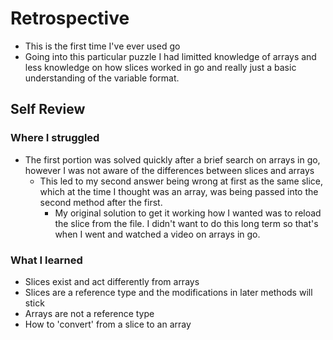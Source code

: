 # Retrospective

- This is the first time I've ever used go
- Going into this particular puzzle I had limitted knowledge of arrays and less knowledge on how slices worked in go and really just a basic understanding of the variable format.


## Self Review

### Where I struggled

- The first portion was solved quickly after a brief search on arrays in go, however I was not aware of the differences between slices and arrays
  - This led to my second answer being wrong at first as the same slice, which at the time I thought was an array, was being passed into the second method after the first.
    - My original solution to get it working how I wanted was to reload the slice from the file. I didn't want to do this long term so that's when I went and watched a video on arrays in go.

### What I learned

- Slices exist and act differently from arrays
- Slices are a reference type and the modifications in later methods will stick
- Arrays are not a reference type
- How to 'convert' from a slice to an array
